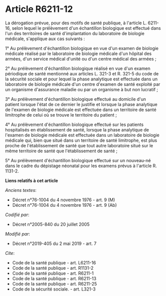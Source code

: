 # Article R6211-12

La dérogation prévue, pour des motifs de santé publique, à l'article L. 6211-16, selon lequel le prélèvement d'un échantillon
biologique est effectué dans l'un des territoires de santé d'implantation du laboratoire de biologie médicale, s'applique aux
cas suivants :

1° Au prélèvement d'échantillon biologique en vue d'un examen de biologie médicale réalisé par le laboratoire de biologie
médicale d'un hôpital des armées, d'un service médical d'unité ou d'un centre médical des armées ;

2° Au prélèvement d'échantillon biologique réalisé en vue d'un examen périodique de santé mentionné aux articles L. 321-3 et
R. 321-5 du code de la sécurité sociale et pour lequel la phase analytique est effectuée dans un laboratoire de biologie
médicale d'un centre d'examen de santé exploité par un organisme d'assurance maladie ou par un organisme à but non lucratif ;

3° Au prélèvement d'échantillon biologique effectué au domicile d'un patient lorsque l'état de ce dernier le justifie et
lorsque la phase analytique de l'examen de biologie médicale est effectuée dans un territoire de santé limitrophe de celui où
se trouve le territoire du patient ;

4° Au prélèvement d'échantillon biologique effectué sur les patients hospitalisés en établissement de santé, lorsque la phase
analytique de l'examen de biologie médicale est effectuée dans un laboratoire de biologie médicale qui, bien que situé dans
un territoire de santé limitrophe, est plus proche de l'établissement de santé que tout autre laboratoire situé sur le même
territoire de santé que l'établissement de santé ;

5° Au prélèvement d'échantillon biologique effectué sur un nouveau-né dans le cadre du dépistage néonatal pour les examens
prévus à l'article R. 1131-2.

**Liens relatifs à cet article**

_Anciens textes_:

  - Décret n°76-1004 du 4 novembre 1976 - art. 9 (M)
  - Décret n°76-1004 du 4 novembre 1976 - art. 9 (Ab)

_Codifié par_:

  - Décret n°2005-840 du 20 juillet 2005

_Modifié par_:

  - Décret n°2019-405 du 2 mai 2019 - art. 7

_Cite_:

  - Code de la santé publique - art. L6211-16
  - Code de la santé publique - art. R1131-2
  - Code de la santé publique - art. R6211-1
  - Code de la santé publique - art. R6211-13
  - Code de la santé publique - art. R6211-25
  - Code de la sécurité sociale. - art. L321-3
